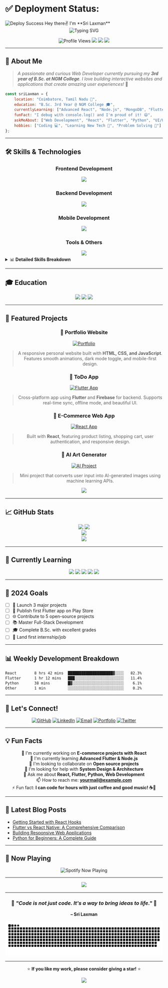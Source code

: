 #  ✅ Deployment Status:  
<img src="https://media.tenor.com/wUviE6kzF4YAAAAM/deploy-success.gif" width="100px" alt="Deploy Success" />
 Hey there✌️ I'm **Sri Laxman** 

<div align="center">
  <img src="https://readme-typing-svg.herokuapp.com?font=Fira+Code&pause=1000&color=36BCF7&center=true&vCenter=true&width=435&lines=Web+Developer+%F0%9F%92%BB;B.Sc.+Computer+Science+Student+%F0%9F%8E%93;React+%26+Flutter+Enthusiast+%F0%9F%9A%80;Always+Learning+New+Things+%F0%9F%8C%9F" alt="Typing SVG" />
</div>

<p align="center">
  <img src="https://komarev.com/ghpvc/?username=laxman2721&label=Profile%20views&color=0e75b6&style=flat" alt="Profile Views" />
  <img src="https://img.shields.io/badge/Focus-Web%20Development-brightgreen" />
  <img src="https://img.shields.io/badge/Lives-Coimbatore-success" />
  <img src="https://img.shields.io/badge/Languages-English%20%26%20Tamil-brightgreen" />
</p>

---

## 🎯 About Me

> *A passionate and curious Web Developer currently pursuing my **3rd year of B.Sc. at NGM College**. I love building interactive websites and applications that create amazing user experiences!* 🌟

```javascript
const sriLaxman = {
    location: "Coimbatore, Tamil Nadu 🌴",
    education: "B.Sc. 3rd Year @ NGM College 🎓",
    currentlyLearning: ["Advanced React", "Node.js", "MongoDB", "Flutter"],
    funFact: "I debug with console.log() and I'm proud of it! 😄",
    askMeAbout: ["Web Development", "React", "Flutter", "Python", "UI/UX"],
    hobbies: ["Coding 💻", "Learning New Tech 🚀", "Problem Solving 🧩"]
};
```

---

## 🛠️ Skills & Technologies

<div align="center">

### Frontend Development
<img src="https://skillicons.dev/icons?i=html,css,js,react,bootstrap,tailwind" />

### Backend Development  
<img src="https://skillicons.dev/icons?i=python,nodejs,express,firebase" />

### Mobile Development
<img src="https://skillicons.dev/icons?i=flutter,dart" />

### Tools & Others
<img src="https://skillicons.dev/icons?i=git,github,vscode,figma,postman" />

</div>

<details>
<summary>📊 <b>Detailed Skills Breakdown</b></summary>

| Category | Technologies |
|----------|-------------|
| **Frontend** | ![HTML5](https://img.shields.io/badge/HTML5-E34F26?style=for-the-badge&logo=html5&logoColor=white) ![CSS3](https://img.shields.io/badge/CSS3-1572B6?style=for-the-badge&logo=css3&logoColor=white) ![JavaScript](https://img.shields.io/badge/JavaScript-F7DF1E?style=for-the-badge&logo=javascript&logoColor=black) ![React](https://img.shields.io/badge/React-20232A?style=for-the-badge&logo=react&logoColor=61DAFB) |
| **Backend** | ![Python](https://img.shields.io/badge/Python-3776AB?style=for-the-badge&logo=python&logoColor=white) ![Node.js](https://img.shields.io/badge/Node.js-43853D?style=for-the-badge&logo=node.js&logoColor=white) |
| **Mobile** | ![Flutter](https://img.shields.io/badge/Flutter-02569B?style=for-the-badge&logo=flutter&logoColor=white) ![Dart](https://img.shields.io/badge/Dart-0175C2?style=for-the-badge&logo=dart&logoColor=white) |
| **Database** | ![Firebase](https://img.shields.io/badge/Firebase-FFCA28?style=for-the-badge&logo=firebase&logoColor=black) ![MongoDB](https://img.shields.io/badge/MongoDB-4EA94B?style=for-the-badge&logo=mongodb&logoColor=white) |
| **Tools** | ![Git](https://img.shields.io/badge/Git-F05032?style=for-the-badge&logo=git&logoColor=white) ![GitHub](https://img.shields.io/badge/GitHub-100000?style=for-the-badge&logo=github&logoColor=white) ![VS Code](https://img.shields.io/badge/VS%20Code-0078d4?style=for-the-badge&logo=visual-studio-code&logoColor=white) |

</details>

---

## 🎓 Education

<div align="center">
  <img src="https://img.shields.io/badge/🎓_NGM_College-B.Sc._Computer_Science-blue?style=for-the-badge" />
  <img src="https://img.shields.io/badge/📅_Year-3rd_Year-green?style=for-the-badge" />
  <img src="https://img.shields.io/badge/📍_Location-Coimbatore,_Tamil_Nadu-orange?style=for-the-badge" />
</div>

---

## 🚀 Featured Projects

<div align="center">

### 🌟 **Portfolio Website**
[![Portfolio](https://img.shields.io/badge/Portfolio-FF5722?style=for-the-badge&logo=google-chrome&logoColor=white)](https://github.com/laxman2721/portfolio)
> A responsive personal website built with **HTML, CSS, and JavaScript**. Features smooth animations, dark mode toggle, and mobile-first design.

### 📱 **ToDo App**
[![Flutter App](https://img.shields.io/badge/Flutter-02569B?style=for-the-badge&logo=flutter&logoColor=white)](https://github.com/laxman2721/todo-app)
> Cross-platform app using **Flutter** and **Firebase** for backend. Supports real-time sync, offline mode, and beautiful UI.

### 🛒 **E-Commerce Web App**
[![React App](https://img.shields.io/badge/React-20232A?style=for-the-badge&logo=react&logoColor=61DAFB)](https://github.com/laxman2721/ecommerce-app)
> Built with **React**, featuring product listing, shopping cart, user authentication, and responsive design.

### 🎨 **AI Art Generator**
[![AI Project](https://img.shields.io/badge/AI-9C27B0?style=for-the-badge&logo=tensorflow&logoColor=white)](https://github.com/laxman2721/ai-art-generator)
> Mini project that converts user input into AI-generated images using machine learning APIs.

</div>

<div align="center">
  <a href="https://github.com/laxman2721?tab=repositories">
    <img src="https://img.shields.io/badge/View%20More%20Projects-000000?style=for-the-badge&logo=github&logoColor=white" />
  </a>
</div>

---

## 📈 GitHub Stats

<div align="center">
  <img height="180em" src="https://github-readme-stats.vercel.app/api?username=laxman2721&show_icons=true&theme=tokyonight&include_all_commits=true&count_private=true"/>
  <img height="180em" src="https://github-readme-stats.vercel.app/api/top-langs/?username=laxman2721&layout=compact&langs_count=7&theme=tokyonight"/>
</div>

<div align="center">
  <img src="https://github-readme-streak-stats.herokuapp.com/?user=laxman2721&theme=tokyonight" />
</div>

<div align="center">
  <img src="https://github-profile-trophy.vercel.app/?username=laxman2721&theme=tokyonight&row=1&column=6" />
</div>

---

## 🌱 Currently Learning

<div align="center">
  <img src="https://img.shields.io/badge/Advanced_React-61DAFB?style=for-the-badge&logo=react&logoColor=black" />
  <img src="https://img.shields.io/badge/Node.js-339933?style=for-the-badge&logo=node.js&logoColor=white" />
  <img src="https://img.shields.io/badge/MongoDB-47A248?style=for-the-badge&logo=mongodb&logoColor=white" />
  <img src="https://img.shields.io/badge/Flutter_Advanced-02569B?style=for-the-badge&logo=flutter&logoColor=white" />
  <img src="https://img.shields.io/badge/Cloud_Computing-FF9900?style=for-the-badge&logo=amazon-aws&logoColor=white" />
</div>

---

## 🎯 2024 Goals

- [ ] 🚀 Launch 3 major projects
- [ ] 📱 Publish first Flutter app on Play Store
- [ ] 🌐 Contribute to 5 open-source projects
- [ ] 📚 Master Full-Stack Development
- [ ] 🎓 Complete B.Sc. with excellent grades
- [ ] 💼 Land first internship/job

---

## 📊 Weekly Development Breakdown

```text
React        8 hrs 42 mins  ████████████████████▓░░░░   82.3%
Flutter      1 hr 12 mins   ███░░░░░░░░░░░░░░░░░░░░░░   11.4%
Python       38 mins        █▓░░░░░░░░░░░░░░░░░░░░░░░    6.1%
Other        1 min          ░░░░░░░░░░░░░░░░░░░░░░░░░    0.2%
```

---

## 🤝 Let's Connect!

<div align="center">
  
[![GitHub](https://img.shields.io/badge/GitHub-100000?style=for-the-badge&logo=github&logoColor=white)](https://github.com/laxman2721)
[![LinkedIn](https://img.shields.io/badge/LinkedIn-0077B5?style=for-the-badge&logo=linkedin&logoColor=white)](https://linkedin.com/in/yourprofile)
[![Email](https://img.shields.io/badge/Email-D14836?style=for-the-badge&logo=gmail&logoColor=white)](mailto:yourmail@example.com)
[![Portfolio](https://img.shields.io/badge/Portfolio-000000?style=for-the-badge&logo=google-chrome&logoColor=white)](https://yourportfolio.com)
[![Twitter](https://img.shields.io/badge/Twitter-1DA1F2?style=for-the-badge&logo=twitter&logoColor=white)](https://twitter.com/yourusername)

</div>

---

## 💡 Fun Facts

<div align="center">
  
🔭 I'm currently working on **E-commerce projects with React**  
🌱 I'm currently learning **Advanced Flutter & Node.js**  
👯 I'm looking to collaborate on **Open source projects**  
🤔 I'm looking for help with **System Design & Architecture**  
💬 Ask me about **React, Flutter, Python, Web Development**  
📫 How to reach me: **yourmail@example.com**  
⚡ Fun fact: **I can code for hours with just coffee and good music! ☕🎵**  

</div>

---

## 📝 Latest Blog Posts

<!-- BLOG-POST-LIST:START -->
- [Getting Started with React Hooks](https://yourblog.com/react-hooks)
- [Flutter vs React Native: A Comprehensive Comparison](https://yourblog.com/flutter-vs-react-native)
- [Building Responsive Web Applications](https://yourblog.com/responsive-web-apps)
- [Python for Beginners: A Complete Guide](https://yourblog.com/python-beginners)
<!-- BLOG-POST-LIST:END -->

---

## 🎵 Now Playing

<div align="center">
  <img src="https://spotify-github-profile.vercel.app/api/spotify-playing" alt="Spotify Now Playing" />
</div>

---

<div align="center">
  <img src="https://quotes-github-readme.vercel.app/api?type=horizontal&theme=tokyonight" />
</div>

---

<div align="center">
  
### 🌟 *"Code is not just code. It's a way to bring ideas to life."* 🌟
**– Sri Laxman**

<img src="https://raw.githubusercontent.com/platane/platane/output/github-contribution-grid-snake-dark.svg" alt="Snake animation" />

---

⭐️ **If you like my work, please consider giving a star!** ⭐️

[![](https://visitcount.itsvg.in/api?id=laxman2721&icon=0&color=0)](https://visitcount.itsvg.in)

</div>
